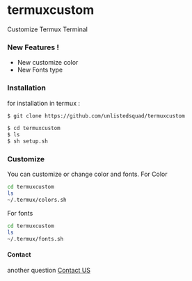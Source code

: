 # termuxcustom
Customize Termux Terminal


### New Features !

  - New customize color
  - New Fonts type


### Installation

for installation in termux :

```sh
$ git clone https://github.com/unlistedsquad/termuxcustom
```

```sh
$ cd termuxcustom
$ ls
$ sh setup.sh
```

### Customize

You can customize or change color and fonts.
For Color
``` sh
cd termuxcustom
ls
~/.termux/colors.sh
```
For fonts
```sh
cd termuxcustom
ls
~/.termux/fonts.sh
```


#### Contact

another question [Contact US](mailto:unlistedsquad@protonmail.com)

